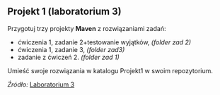 ## Projekt 1  (laboratorium 3)

Przygotuj trzy projekty **Maven** z rozwiązaniami zadań:
- ćwiczenia 1, zadanie 2+testowanie wyjątków, _(folder zad 2)_
- ćwiczenia 1, zadanie 3, _(folder zad3)_
- zadanie z ćwiczeń 2. _(folder zad 1)_

Umieść swoje rozwiązania w katalogu Projekt1 w swoim repozytorium. 

_Źródło:_ [Laboratorium 3](https://inf.ug.edu.pl/~jdybiz/taj/index.php)
